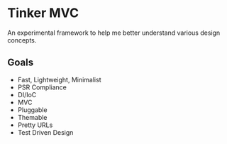 Tinker MVC
==========

An experimental framework to help me better understand various design concepts.

Goals
------
* Fast, Lightweight, Minimalist
* PSR Compliance 
* DI/IoC
* MVC
* Pluggable
* Themable
* Pretty URLs
* Test Driven Design
